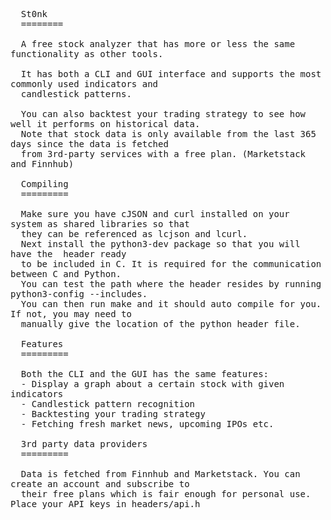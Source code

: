<pre style="white-space: pre-wrap;">
  St0nk
  ========

  A free stock analyzer that has more or less the same functionality as other tools.<br>
  It has both a CLI and GUI interface and supports the most commonly used indicators and
  candlestick patterns.

  You can also backtest your trading strategy to see how well it performs on historical data.
  Note that stock data is only available from the last 365 days since the data is fetched
  from 3rd-party services with a free plan. (Marketstack and Finnhub)

  Compiling
  =========

  Make sure you have cJSON and curl installed on your system as shared libraries so that
  they can be referenced as lcjson and lcurl.
  Next install the python3-dev package so that you will have the <Python.h> header ready
  to be included in C. It is required for the communication between C and Python.
  You can test the path where the header resides by running python3-config --includes.
  You can then run make and it should auto compile for you. If not, you may need to
  manually give the location of the python header file.

  Features
  =========

  Both the CLI and the GUI has the same features:
  - Display a graph about a certain stock with given indicators
  - Candlestick pattern recognition
  - Backtesting your trading strategy
  - Fetching fresh market news, upcoming IPOs etc.
 
  3rd party data providers
  =========

  Data is fetched from Finnhub and Marketstack. You can create an account and subscribe to
  their free plans which is fair enough for personal use. Place your API keys in headers/api.h
</pre>
